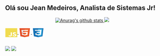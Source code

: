 ## Olá sou Jean Medeiros, Analista de Sistemas Jr!
<div align="center">
  <a href="https://github.com/jeanmede">
  <img height="180em" src="https://github-readme-stats.vercel.app/api?username=jeanmede&show_icons=true&include_all_commits=true&theme=vision-friendly-dark" alt="Anurag's github stats"/>
  <img height="180em" src="https://github-readme-stats.vercel.app/api/top-langs/?username=jeanmede&layout=compact&langs_count=7&theme=vision-friendly-dark"/>
</div>
<div style="display: inline_block"><br>
  <img align="center" alt="Rafa-Js" height="30" width="40" src="https://raw.githubusercontent.com/devicons/devicon/master/icons/javascript/javascript-plain.svg">
  <img align="center" alt="Rafa-HTML" height="30" width="40" src="https://raw.githubusercontent.com/devicons/devicon/master/icons/html5/html5-original.svg">
  <img align="center" alt="Rafa-CSS" height="30" width="40" src="https://raw.githubusercontent.com/devicons/devicon/master/icons/css3/css3-original.svg">
</div>
  
  ##
 
<div> 
  <a href = "mailto:jeanmedee@icloud.com"><img src="https://img.shields.io/badge/-Gmail-%23333?style=for-the-badge&logo=gmail&logoColor=white" target="_blank"></a>
  <a href="https://www.linkedin.com/in/jean-medeiros-a9083019a" target="_blank"><img src="https://img.shields.io/badge/-LinkedIn-%230077B5?style=for-the-badge&logo=linkedin&logoColor=white" target="_blank"></a> 
</div>
